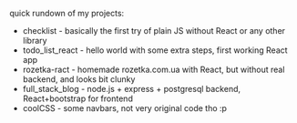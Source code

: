 quick rundown of my projects:
* checklist - basically the first try of plain JS without React or any other library
* todo_list_react - hello world with some extra steps, first working React app
* rozetka-ract - homemade rozetka.com.ua with React, but without real backend, and looks bit clunky
* full_stack_blog - node.js + express + postgresql backend, React+bootstrap for frontend
* coolCSS - some navbars, not very original code tho :p
